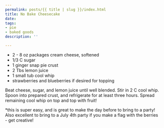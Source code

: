 ```yaml
---
permalink: posts/{{ title | slug }}/index.html
title: No Bake Cheesecake
date: 
tags:
- pie
- baked goods
description: ''

---
```

* 2 - 8 oz packages cream cheese, softened
* 1/3 C sugar
* 1 ginger snap pie crust
* 2 Tbs lemon juice
* 1 small tub cool whip
* strawberries and blueberries if desired for topping

Beat cheese, sugar, and lemon juice until well blended. Stir in 2 C cool whip. Spoon into prepared crust, and refrigerate for at least three hours. Spread remaining cool whip on top and top with fruit!

\*this is super easy, and is great to make the day before to bring to a party! Also excellent to bring to a July 4th party if you make a flag with the berries - get creative!